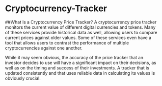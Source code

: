 # Cryptocurrency-Tracker
##What Is a Cryptocurrency Price Tracker?
A cryptocurrency price tracker monitors the current value of different digital currencies and tokens. Many of these services provide historical data as well, allowing users to compare current prices against older values. Some of these services even have a tool that allows users to contrast the performance of multiple cryptocurrencies against one another.

While it may seem obvious, the accuracy of the price tracker that an investor decides to use will have a significant impact on their decisions, as well as on the timing and success of their investments. A tracker that is updated consistently and that uses reliable data in calculating its values is obviously crucial.


